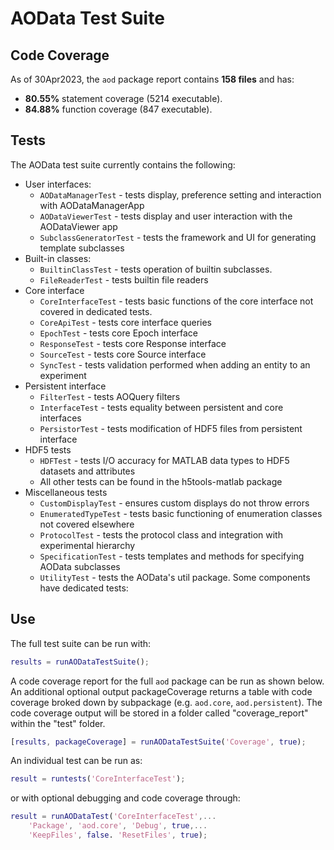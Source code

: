 # AOData Test Suite

## Code Coverage
As of 30Apr2023, the ```aod``` package report contains **158 files** and has:
- **80.55%** statement coverage (5214 executable). 
- **84.88%** function coverage (847 executable).

## Tests
The AOData test suite currently contains the following:
- User interfaces:
  - ```AODataManagerTest``` - tests display, preference setting and interaction with AODataManagerApp
  - ```AODataViewerTest``` - tests display and user interaction with the AODataViewer app
  - ```SubclassGeneratorTest``` - tests the framework and UI for generating template subclasses
- Built-in classes:
  - ```BuiltinClassTest``` - tests operation of builtin subclasses. 
  - ```FileReaderTest``` - tests builtin file readers
- Core interface  
  - ```CoreInterfaceTest``` - tests basic functions of the core interface not covered in dedicated tests. 
  - ```CoreApiTest``` - tests core interface queries
  - ```EpochTest``` - tests core Epoch interface
  - ```ResponseTest``` - tests core Response interface
  - ```SourceTest``` - tests core Source interface
  - ```SyncTest``` - tests validation performed when adding an entity to an experiment
- Persistent interface
  - ```FilterTest``` - tests AOQuery filters
  - ```InterfaceTest``` - tests equality between persistent and core interfaces
  - ```PersistorTest``` - tests modification of HDF5 files from persistent interface
- HDF5 tests
  - ```HDFTest``` - tests I/O accuracy for MATLAB data types to HDF5 datasets and attributes
  - All other tests can be found in the h5tools-matlab package
- Miscellaneous tests
  - ```CustomDisplayTest``` - ensures custom displays do not throw errors
  - ```EnumeratedTypeTest``` - tests basic functioning of enumeration classes not covered elsewhere
  - ```ProtocolTest``` - tests the protocol class and integration with experimental hierarchy
  - ```SpecificationTest``` - tests templates and methods for specifying AOData subclasses
  - ```UtilityTest``` - tests the AOData's util package. Some components have dedicated tests:


## Use
The full test suite can be run with:
```matlab
results = runAODataTestSuite();
```

A code coverage report for the full ```aod``` package can be run as shown below. An additional optional output packageCoverage returns a table with code coverage broked down by subpackage (e.g. ```aod.core```, ```aod.persistent```). The code coverage output will be stored in a folder called "coverage_report" within the "test" folder.
```matlab
[results, packageCoverage] = runAODataTestSuite('Coverage', true);
```

An individual test can be run as:
```matlab
result = runtests('CoreInterfaceTest');
```
or with optional debugging and code coverage through:
```matlab
result = runAODataTest('CoreInterfaceTest',... 
    'Package', 'aod.core', 'Debug', true,... 
    'KeepFiles', false. 'ResetFiles', true);
```